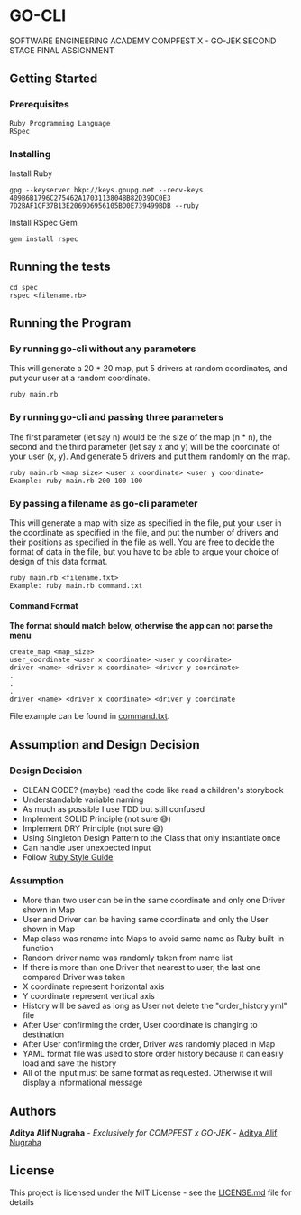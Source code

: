 # GO-CLI
SOFTWARE ENGINEERING ACADEMY COMPFEST X - GO-JEK SECOND STAGE FINAL ASSIGNMENT

## Getting Started
### Prerequisites

```
Ruby Programming Language
RSpec
```

### Installing
Install Ruby

```
gpg --keyserver hkp://keys.gnupg.net --recv-keys 409B6B1796C275462A1703113804BB82D39DC0E3 7D2BAF1CF37B13E2069D6956105BD0E739499BDB --ruby
```

Install RSpec Gem

```
gem install rspec
```

## Running the tests

```
cd spec
rspec <filename.rb>
```

## Running the Program
### By running go-cli without any parameters
This will generate a 20 * 20 map, put 5 drivers at random coordinates, and put your user at a random coordinate.
```
ruby main.rb
```

### By running go-cli and passing three parameters
The first parameter (let say n) would be the size of the map (n * n), the second and the third parameter (let say x and y) will be the coordinate of your user (x, y). And generate 5 drivers and put them randomly on the map.
```
ruby main.rb <map size> <user x coordinate> <user y coordinate>
Example: ruby main.rb 200 100 100
```

### By passing a filename as go-cli parameter
This will generate a map with size as specified in the file, put your user in the coordinate as specified in the file, and put the number of drivers and their positions as specified in the file as well. You are free to decide the format of data in the file, but you have to be able to argue your choice of design of this data format.
```
ruby main.rb <filename.txt>
Example: ruby main.rb command.txt
```

#### Command Format
**The format should match below, otherwise the app can not parse the menu**
```
create_map <map_size>
user_coordinate <user x coordinate> <user y coordinate>
driver <name> <driver x coordinate> <driver y coordinate>
.
.
.
driver <name> <driver x coordinate> <driver y coordinate
```

File example can be found in [command.txt](command.txt).

## Assumption and Design Decision

### Design Decision
* CLEAN CODE? (maybe) read the code like read a children's storybook
* Understandable variable naming
* As much as possible I use TDD but still confused
* Implement SOLID Principle (not sure :sweat_smile:)
* Implement DRY Principle (not sure :sweat_smile:)
* Using Singleton Design Pattern to the Class that only instantiate once
* Can handle user unexpected input
* Follow [Ruby Style Guide](https://github.com/github/rubocop-github/blob/master/STYLEGUIDE.md)

### Assumption
* More than two user can be in the same coordinate and only one Driver shown in Map 
* User and Driver can be having same coordinate and only the User shown in Map
* Map class was rename into Maps to avoid same name as Ruby built-in function
* Random driver name was randomly taken from name list
* If there is more than one Driver that nearest to user, the last one compared Driver was taken
* X coordinate represent horizontal axis
* Y coordinate represent vertical axis
* History will be saved as long as User not delete the "order_history.yml" file
* After User confirming the order, User coordinate is changing to destination
* After User confirming the order, Driver was randomly placed in Map
* YAML format file was used to store order history because it can easily load and save the history
* All of the input must be same format as requested. Otherwise it will display a informational message  


## Authors
**Aditya Alif Nugraha** - *Exclusively for COMPFEST x GO-JEK* - [Aditya Alif Nugraha](https://adityaalifn.github.io)


## License
This project is licensed under the MIT License - see the [LICENSE.md](LICENSE.md) file for details
